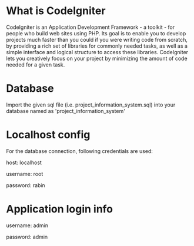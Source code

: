 # What is CodeIgniter

CodeIgniter is an Application Development Framework - a toolkit - for people
who build web sites using PHP. Its goal is to enable you to develop projects
much faster than you could if you were writing code from scratch, by providing
a rich set of libraries for commonly needed tasks, as well as a simple
interface and logical structure to access these libraries. CodeIgniter lets
you creatively focus on your project by minimizing the amount of code needed
for a given task.

# Database
Import the given sql file (i.e. project_information_system.sql) into your database named as 'project_information_system'

# Localhost config
For the database connection, following credentials are used:

host: localhost

username: root

password: rabin

# Application login info
username: admin

password: admin

